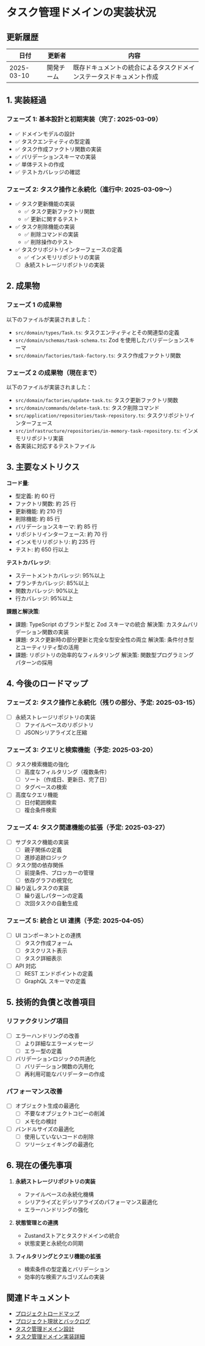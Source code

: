 # タスク管理ドメインの実装状況

## 更新履歴

| 日付 | 更新者 | 内容 |
|------|--------|------|
| 2025-03-10 | 開発チーム | 既存ドキュメントの統合によるタスクドメインステータスドキュメント作成 |

## 1. 実装経過

### フェーズ 1: 基本設計と初期実装（完了: 2025-03-09）

- ✅ ドメインモデルの設計
- ✅ タスクエンティティの型定義
- ✅ タスク作成ファクトリ関数の実装
- ✅ バリデーションスキーマの実装
- ✅ 単体テストの作成
- ✅ テストカバレッジの確認

### フェーズ 2: タスク操作と永続化（進行中: 2025-03-09～）

- ✅ タスク更新機能の実装
  - ✅ タスク更新ファクトリ関数
  - ✅ 更新に関するテスト
- ✅ タスク削除機能の実装
  - ✅ 削除コマンドの実装
  - ✅ 削除操作のテスト
- ✅ タスクリポジトリインターフェースの定義
  - ✅ インメモリリポジトリの実装
  - [ ] 永続ストレージリポジトリの実装

## 2. 成果物

### フェーズ 1 の成果物

以下のファイルが実装されました：

- `src/domain/types/Task.ts`: タスクエンティティとその関連型の定義
- `src/domain/schemas/task-schema.ts`: Zod を使用したバリデーションスキーマ
- `src/domain/factories/task-factory.ts`: タスク作成ファクトリ関数

### フェーズ 2 の成果物（現在まで）

以下のファイルが実装されました：

- `src/domain/factories/update-task.ts`: タスク更新ファクトリ関数
- `src/domain/commands/delete-task.ts`: タスク削除コマンド
- `src/application/repositories/task-repository.ts`: タスクリポジトリインターフェース
- `src/infrastructure/repositories/in-memory-task-repository.ts`: インメモリリポジトリ実装
- 各実装に対応するテストファイル

## 3. 主要なメトリクス

**コード量**:

- 型定義: 約 60 行
- ファクトリ関数: 約 25 行
- 更新機能: 約 210 行
- 削除機能: 約 85 行
- バリデーションスキーマ: 約 85 行
- リポジトリインターフェース: 約 70 行
- インメモリリポジトリ: 約 235 行
- テスト: 約 650 行以上

**テストカバレッジ**:

- ステートメントカバレッジ: 95%以上
- ブランチカバレッジ: 85%以上
- 関数カバレッジ: 90%以上
- 行カバレッジ: 95%以上

**課題と解決策**:

- 課題: TypeScript のブランド型と Zod スキーマの統合
  解決策: カスタムバリデーション関数の実装
- 課題: タスク更新時の部分更新と完全な型安全性の両立
  解決策: 条件付き型とユーティリティ型の活用
- 課題: リポジトリの効率的なフィルタリング
  解決策: 関数型プログラミングパターンの採用

## 4. 今後のロードマップ

### フェーズ 2: タスク操作と永続化（残りの部分、予定: 2025-03-15）

- [ ] 永続ストレージリポジトリの実装
  - [ ] ファイルベースのリポジトリ
  - [ ] JSONシリアライズと圧縮

### フェーズ 3: クエリと検索機能（予定: 2025-03-20）

- [ ] タスク検索機能の強化
  - [ ] 高度なフィルタリング（複数条件）
  - [ ] ソート（作成日、更新日、完了日）
  - [ ] タグベースの検索
- [ ] 高度なクエリ機能
  - [ ] 日付範囲検索
  - [ ] 複合条件検索

### フェーズ 4: タスク関連機能の拡張（予定: 2025-03-27）

- [ ] サブタスク機能の実装
  - [ ] 親子関係の定義
  - [ ] 進捗追跡ロジック
- [ ] タスク間の依存関係
  - [ ] 前提条件、ブロッカーの管理
  - [ ] 依存グラフの視覚化
- [ ] 繰り返しタスクの実装
  - [ ] 繰り返しパターンの定義
  - [ ] 次回タスクの自動生成

### フェーズ 5: 統合と UI 連携（予定: 2025-04-05）

- [ ] UI コンポーネントとの連携
  - [ ] タスク作成フォーム
  - [ ] タスクリスト表示
  - [ ] タスク詳細表示
- [ ] API 対応
  - [ ] REST エンドポイントの定義
  - [ ] GraphQL スキーマの定義

## 5. 技術的負債と改善項目

### リファクタリング項目

- [ ] エラーハンドリングの改善
  - [ ] より詳細なエラーメッセージ
  - [ ] エラー型の定義
- [ ] バリデーションロジックの共通化
  - [ ] バリデーション関数の汎用化
  - [ ] 再利用可能なバリデーターの作成

### パフォーマンス改善

- [ ] オブジェクト生成の最適化
  - [ ] 不要なオブジェクトコピーの削減
  - [ ] メモ化の検討
- [ ] バンドルサイズの最適化
  - [ ] 使用していないコードの削除
  - [ ] ツリーシェイキングの最適化

## 6. 現在の優先事項

1. **永続ストレージリポジトリの実装**
   - ファイルベースの永続化機構
   - シリアライズとデシリアライズのパフォーマンス最適化
   - エラーハンドリングの強化

2. **状態管理との連携**
   - Zustandストアとタスクドメインの統合
   - 状態変更と永続化の同期

3. **フィルタリングとクエリ機能の拡張**
   - 検索条件の型定義とバリデーション
   - 効率的な検索アルゴリズムの実装

## 関連ドキュメント

- [プロジェクトロードマップ](../../project/roadmap.md)
- [プロジェクト現状とバックログ](../../project/status.md)
- [タスク管理ドメイン設計](./design.md)
- [タスク管理ドメイン実装詳細](./implementation.md)